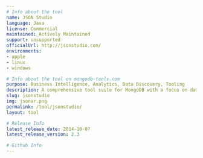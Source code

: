```yaml
---
# Info about the tool
name: JSON Studio
language: Java
license: Commercial
maintained: Actively Maintained
support: unsupported
officialUrl: http://jsonstudio.com/
environments:
- apple
- linux
- windows

# Info about the tool on mongodb-tools.com
purpose: Business Intelligence, Analytics, Data Discovery, Tooling
description: A comprehensive tool suite for MongoDB with a focus on data access, data discovery and analytics but also with ETL, compare and profiling tools.
slug: jsonstudio
img: jsonar.png
permalink: /tool/jsonstudio/
layout: tool

# Release Info
latest_release_date: 2014-10-07
latest_release_version: 2.3

# Github Info
---
```


